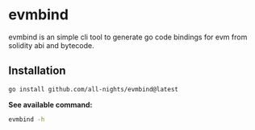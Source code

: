 # evmbind
evmbind is an simple cli tool to generate go code bindings for evm from solidity abi and bytecode.

## Installation

```bash
go install github.com/all-nights/evmbind@latest
```

<strong>See available command:</strong>

```bash
evmbind -h
```
